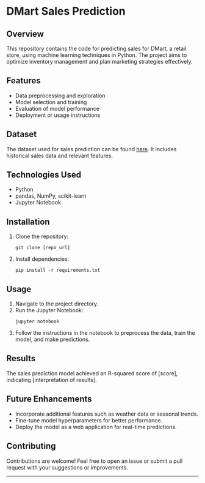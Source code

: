 # DMart Sales Prediction

## Overview
This repository contains the code for predicting sales for DMart, a retail store, using machine learning techniques in Python. The project aims to optimize inventory management and plan marketing strategies effectively.

## Features
- Data preprocessing and exploration
- Model selection and training
- Evaluation of model performance
- Deployment or usage instructions

## Dataset
The dataset used for sales prediction can be found [here](link_to_dataset). It includes historical sales data and relevant features.

## Technologies Used
- Python
- pandas, NumPy, scikit-learn
- Jupyter Notebook

## Installation
1. Clone the repository:
   ```
   git clone [repo_url]
   ```
2. Install dependencies:
   ```
   pip install -r requirements.txt
   ```

## Usage
1. Navigate to the project directory.
2. Run the Jupyter Notebook:
   ```
   jupyter notebook
   ```
3. Follow the instructions in the notebook to preprocess the data, train the model, and make predictions.

## Results
The sales prediction model achieved an R-squared score of [score], indicating [interpretation of results].

## Future Enhancements
- Incorporate additional features such as weather data or seasonal trends.
- Fine-tune model hyperparameters for better performance.
- Deploy the model as a web application for real-time predictions.

## Contributing
Contributions are welcome! Feel free to open an issue or submit a pull request with your suggestions or improvements.

---
